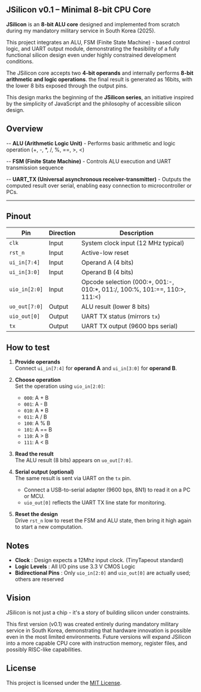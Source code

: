 <!---

This file is used to generate your project datasheet. Please fill in the information below and delete any unused
sections.

You can also include images in this folder and reference them in the markdown. Each image must be less than
512 kb in size, and the combined size of all images must be less than 1 MB.
-->

## JSilicon v0.1 – Minimal 8-bit CPU Core

**JSilicon** is an **8-bit ALU core** designed and implemented from scratch during my mandatory military service in South Korea (2025).  

This project integrates an ALU, FSM (Finite State Machine) - based control logic, and UART output module, demonstrating the feasibility of a fully functional silicon design even under highly constrained development conditions.  

The JSilicon core accepts two **4-bit operands** and internally performs **8-bit arithmetic and logic operations**. the final result is generated as 16bits, with the lower 8 bits exposed through the output pins.  

This design marks the beginning of the **JSilicon series**, an initiative inspired by the simplicity of JavaScript and the philosophy of accessible silicon design.  

## Overview

-- **ALU (Arithmetic Logic Unit)** - Performs basic arithmetic and logic operation (+, -, *, /, %, ==, >, <)  

-- **FSM (Finite State Machine)** - Controls ALU execution and UART transmission sequence

-- **UART_TX (Universal asynchronous receiver-transmitter)** - Outputs the computed result over serial, enabling easy connection to microcontroller or PCs.

---

## Pinout
| Pin | Direction | Description |
|-----|-----------|-------------|
| `clk`       | Input  | System clock input (12 MHz typical) |
| `rst_n`     | Input  | Active-low reset |
| `ui_in[7:4]` | Input  | Operand A (4 bits) |
| `ui_in[3:0]` | Input  | Operand B (4 bits) |
| `uio_in[2:0]` | Input  | Opcode selection (000:+, 001:-, 010:*, 011:/, 100:%, 101:==, 110:>, 111:<) |
| `uo_out[7:0]` | Output | ALU result (lower 8 bits) |
| `uio_out[0]` | Output | UART TX status (mirrors `tx`) |
| `tx`        | Output | UART TX output (9600 bps serial) | 

## How to test
1. **Provide operands**  
   Connect `ui_in[7:4]` for **operand A** and `ui_in[3:0]` for **operand B**.

2. **Choose operation**  
   Set the operation using `uio_in[2:0]`:  
   - `000`: A + B  
   - `001`: A - B  
   - `010`: A * B  
   - `011`: A / B  
   - `100`: A % B  
   - `101`: A == B  
   - `110`: A > B  
   - `111`: A < B  

3. **Read the result**  
   The ALU result (8 bits) appears on `uo_out[7:0]`.

4. **Serial output (optional)**  
   The same result is sent via UART on the `tx` pin.  
   - Connect a USB-to-serial adapter (9600 bps, 8N1) to read it on a PC or MCU.  
   - `uio_out[0]` reflects the UART TX line state for monitoring.

5. **Reset the design**  
   Drive `rst_n` low to reset the FSM and ALU state, then bring it high again to start a new computation.

## Notes

- **Clock** : Design expects a 12Mhz input clock. (TinyTapeout standard)
- **Logic Levels** : All I/O pins use 3.3 V CMOS Logic
- **Bidirectional Pins** : Only `uio_in[2:0]` and `uio_out[0]` are actually used; others are reserved

## Vision
JSilicon is not just a chip - it's a story of building silicon under constraints.  

This first version (v0.1) was created entirely during mandatory military service in South Korea, demonstrating that hardware innovation is possible even in the most limited environments. Future versions will expand JSilicon into a more capable CPU core with instruction memory, register files, and possibly RISC-like capabilities.

## License
This project is licensed under the [MIT License](https://opensource.org/license/mit/).